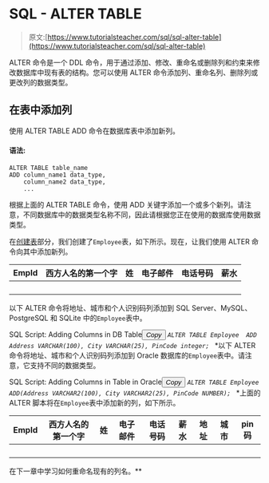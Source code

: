 # SQL - ALTER TABLE

> 原文:[https://www.tutorialsteacher.com/sql/sql-alter-table](https://www.tutorialsteacher.com/sql/sql-alter-table)

ALTER 命令是一个 DDL 命令，用于通过添加、修改、重命名或删除列和约束来修改数据库中现有表的结构。您可以使用 ALTER 命令添加列、重命名列、删除列或更改列的数据类型。

## 在表中添加列

使用 ALTER TABLE ADD 命令在数据库表中添加新列。

#### 语法:

```
ALTER TABLE table_name 
ADD column_name1 data_type,
    column_name2 data_type,
    ... 
```

根据上面的 ALTER TABLE 命令，使用 ADD 关键字添加一个或多个新列。请注意，不同数据库中的数据类型名称不同，因此请根据您正在使用的数据库使用数据类型。

在[创建表](/sql/sql-create-table)部分，我们创建了`Employee`表，如下所示。现在，让我们使用 ALTER 命令向其中添加新列。

| EmpId | 西方人名的第一个字 | 姓 | 电子邮件 | 电话号码 | 薪水 |
| --- | --- | --- | --- | --- | --- |
|   |   |   |   |   |   |

以下 ALTER 命令将地址、城市和个人识别码列添加到 SQL Server、MySQL、PostgreSQL 和 SQLite 中的`Employee`表中。

SQL Script: Adding Columns in DB Table<button class="copy-btn pull-right" title="Copy example code">*Copy*</button> *```
ALTER TABLE Employee 
ADD Address VARCHAR(100),
    City VARCHAR(25),
    PinCode integer; 
```*  *以下 ALTER 命令将地址、城市和个人识别码列添加到 Oracle 数据库的`Employee`表中。请注意，它支持不同的数据类型。

SQL Script: Adding Columns in Table in Oracle<button class="copy-btn pull-right" title="Copy example code">*Copy*</button> *```
ALTER TABLE Employee 
ADD(Address VARCHAR2(100),
    City VARCHAR2(25),
    PinCode NUMBER); 
```*  *上面的 ALTER 脚本将在`Employee`表中添加新的列，如下所示。

| EmpId | 西方人名的第一个字 | 姓 | 电子邮件 | 电话号码 | 薪水 | 地址 | 城市 | pin 码 |
| --- | --- | --- | --- | --- | --- | --- | --- | --- |
|   |   |   |   |   |   |   |   |   |

在下一章中学习如何重命名现有的列名。**